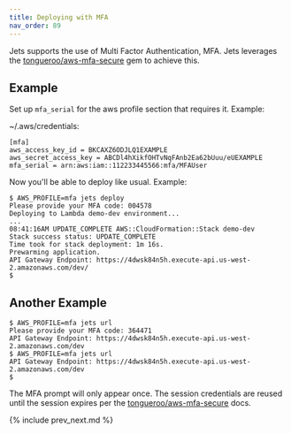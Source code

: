 ```yaml
---
title: Deploying with MFA
nav_order: 89
---
```


Jets supports the use of Multi Factor Authentication, MFA.  Jets leverages the [tongueroo/aws-mfa-secure](https://github.com/tongueroo/aws-mfa-secure) gem to achieve this.

## Example

Set up `mfa_serial` for the aws profile section that requires it. Example:

~/.aws/credentials:

    [mfa]
    aws_access_key_id = BKCAXZ6ODJLQ1EXAMPLE
    aws_secret_access_key = ABCDl4hXikfOHTvNqFAnb2Ea62bUuu/eUEXAMPLE
    mfa_serial = arn:aws:iam::112233445566:mfa/MFAUser

Now you'll be able to deploy like usual. Example:

    $ AWS_PROFILE=mfa jets deploy
    Please provide your MFA code: 004578
    Deploying to Lambda demo-dev environment...
    ...
    08:41:16AM UPDATE_COMPLETE AWS::CloudFormation::Stack demo-dev
    Stack success status: UPDATE_COMPLETE
    Time took for stack deployment: 1m 16s.
    Prewarming application.
    API Gateway Endpoint: https://4dwsk84n5h.execute-api.us-west-2.amazonaws.com/dev/
    $

## Another Example

    $ AWS_PROFILE=mfa jets url
    Please provide your MFA code: 364471
    API Gateway Endpoint: https://4dwsk84n5h.execute-api.us-west-2.amazonaws.com/dev
    $ AWS_PROFILE=mfa jets url
    API Gateway Endpoint: https://4dwsk84n5h.execute-api.us-west-2.amazonaws.com/dev
    $

The MFA prompt will only appear once. The session credentials are reused until the session expires per the [tongueroo/aws-mfa-secure](https://github.com/tongueroo/aws-mfa-secure) docs.

{% include prev_next.md %}
